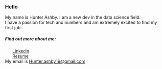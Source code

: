 ### Hello
My name is Hunter Ashby. I am a new dev in the data science field.  
I have a passion for tech and numbers and am extremely excited to find my first job.

##### Find out more about me:  
&nbsp;&nbsp;&nbsp;&nbsp;&nbsp;&nbsp;[Linkedin](https://www.linkedin.com/in/hunter-ashby/)  
&nbsp;&nbsp;&nbsp;&nbsp;&nbsp;&nbsp;[Resume](https://docs.google.com/document/d/1FcWC51W5Pp7H3vJUbiLiv4aNczFGpbyKaRXeFpKv6H0/edit?usp=sharing)  
My email is Hunter.ashby19@gmail.com
